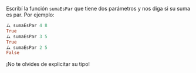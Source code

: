 Escribí la función `sumaEsPar` que tiene dos parámetros y nos diga si su suma es par. Por ejemplo: 

```haskell
ム sumaEsPar 4 8 
True
ム sumaEsPar 3 5 
True
ム sumaEsPar 2 5 
False
```

¡No te olvides de explicitar su tipo!



